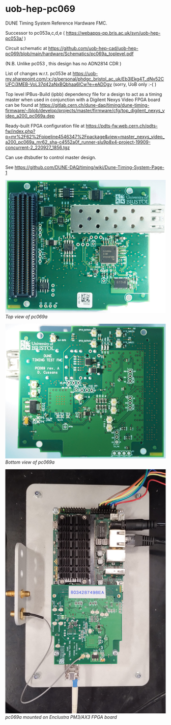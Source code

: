 # uob-hep-pc069
DUNE Timing System Reference Hardware FMC. 

Successor to pc053a,c,d,e ( https://webapps-pp.bris.ac.uk/svn/uob-hep-pc053a/ )

Circuit schematic at https://github.com/uob-hep-cad/uob-hep-pc069/blob/main/hardware/Schematics/pc069a_toplevel.pdf

(N.B. Unlike pc053 , this design has no ADN2814 CDR )

List of changes w.r.t. pc053e at https://uob-my.sharepoint.com/:x:/g/personal/phdgc_bristol_ac_uk/Eb3lEkg4T_dNv52CUFCi3MEB-VoL37d42aNxBQbhaa6lCw?e=eADDgv (sorry, UoB only :-( )

Top level IPBus-Build (ipbb) dependency file for a design to act as a timing master when used in conjunction with a Digilent Nexys Video FPGA board can be found at https://gitlab.cern.ch/dune-daq/timing/dune-timing-firmware/-/blob/develop/projects/master/firmware/cfg/top_digilent_nexys_video_a200_pc069a.dep

Ready-built FPGA configuration file at https://pdts-fw.web.cern.ch/pdts-fw/index.php?p=mr%2F62%2Fpipeline4546347%2Fpackage&view=master_nexys_video_a200_pc069a_mr62_sha-c4552a0f_runner-slu9p8x4-project-19909-concurrent-2_220927_1856.tgz

Can use dtsbutler to control master design. 

See https://github.com/DUNE-DAQ/timing/wiki/Dune-Timing-System-Page-1 


![PC010069(1).JPG](images/PC010069(1).JPG)
*Top view of pc069a*

![PC010070(1).JPG](images/PC010070(1).JPG)
*Bottom view of pc069a*

![pc069a_on_pm3_IMG_20240729_135957526.JPG](images/pc069a_on_pm3_IMG_20240729_135957526.JPG)
*pc069a mounted on Enclustra PM3/AX3 FPGA board*

